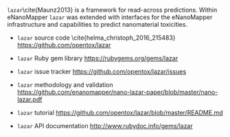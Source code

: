 `lazar`\cite{Maunz2013} is a framework for read-across predictions. Within eNanoMapper `lazar` was extended with interfaces for the eNanoMapper infrastructure and capabilities to predict nanomaterial toxicities.

* `lazar` source code \cite{helma_christoph_2016_215483}
  <https://github.com/opentox/lazar>

* `lazar` Ruby gem library
  <https://rubygems.org/gems/lazar>

* `lazar` issue tracker
  <https://github.com/opentox/lazar/issues>

- `lazar` methodology and validation
  <https://github.com/enanomapper/nano-lazar-paper/blob/master/nano-lazar.pdf>

* `lazar` tutorial
  <https://github.com/opentox/lazar/blob/master/README.md>

* `lazar` API documentation
  <http://www.rubydoc.info/gems/lazar>

